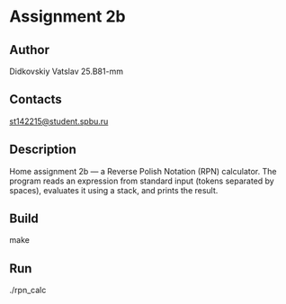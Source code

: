 # Assignment 2b
## Author
Didkovskiy Vatslav 25.B81-mm
## Contacts
st142215@student.spbu.ru
## Description
Home assignment 2b — a Reverse Polish Notation (RPN) calculator. The program reads an expression from standard input (tokens separated by spaces), evaluates it using a stack, and prints the result.
## Build
make
## Run
./rpn_calc

